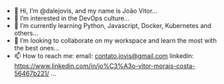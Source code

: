 - 👋 Hi, I’m @dalejovis, and my name is João Vitor...
- 👀 I’m interested in the DevOps culture...
- 🌱 I’m currently learning Python, Javascript, Docker, Kubernetes and others...
- 💞️ I’m looking to collaborate on my workspace and learn the most with the best ones...
- 📫 How to reach me: email: contato.jovis@gmail.com  linkedin: https://www.linkedin.com/in/jo%C3%A3o-vitor-morais-costa-56467b221/ ...

<!---
dalejovis/dalejovis is a ✨ special ✨ repository because its `README.md` (this file) appears on your GitHub profile.
You can click the Preview link to take a look at your changes.
--->
